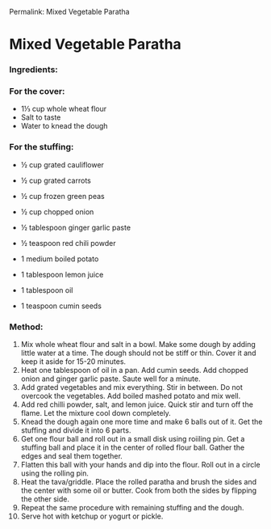 Permalink: Mixed Vegetable Paratha
 
# Mixed Vegetable Paratha

### Ingredients:

### For the cover:
* 1⅓ cup whole wheat flour
* Salt to taste
* Water to knead the dough

### For the stuffing:
* ½ cup grated cauliflower
* ½ cup grated carrots
* ½ cup frozen green peas
* ½ cup chopped onion
* ½ tablespoon ginger garlic paste
* ½ teaspoon red chili powder
* 1 medium boiled potato
* 1 tablespoon lemon juice

* 1 tablespoon oil 
* 1 teaspoon cumin seeds

### Method:
1. Mix whole wheat flour and salt in a bowl. Make some dough by adding little water at a time. The dough should not be stiff or thin. Cover it and keep it aside for 15-20 minutes. 
2. Heat one tablespoon of oil in a pan. Add cumin seeds. Add chopped onion and ginger garlic paste. Saute well for a minute.
3. Add grated vegetables and mix everything. Stir in between. Do not overcook the vegetables. Add boiled mashed potato and mix well. 
4. Add red chilli powder, salt, and lemon juice. Quick stir and turn off the flame. Let the mixture cool down completely. 
5. Knead the dough again one more time and make 6 balls out of it. Get the stuffing and divide it into 6 parts. 
6. Get one flour ball and roll out in a small disk using roiiling pin. Get a stuffing ball and place it in the center of rolled flour ball. Gather the edges and seal them together. 
6. Flatten this ball with your hands and dip into the flour. Roll out in a circle using the rolling pin. 
7. Heat the tava/griddle. Place the rolled paratha and brush the sides and the center with some oil or butter. Cook from both the sides by flipping the other side. 
8. Repeat the same procedure with remaining stuffing and the dough. 
9. Serve hot with ketchup or yogurt or pickle. 